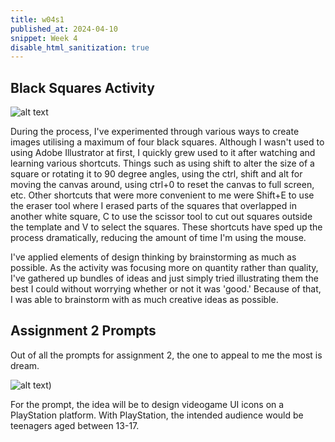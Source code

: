 ```yaml
---
title: w04s1
published_at: 2024-04-10
snippet: Week 4
disable_html_sanitization: true
---
```


## Black Squares Activity

![alt text](/w04s1/blacksquares.png)

During the process, I've experimented through various ways to create images utilising a maximum of four black squares. Although I wasn't used to using Adobe Illustrator at first, I quickly grew used to it after watching and learning various shortcuts. Things such as using shift to alter the size of a square or rotating it to 90 degree angles, using the ctrl, shift and alt for moving the canvas around, using ctrl+0 to reset the canvas to full screen, etc. Other shortcuts that were more convenient to me were Shift+E to use the eraser tool where I erased parts of the squares that overlapped in another white square, C to use the scissor tool to cut out squares outside the template and V to select the squares. These shortcuts have sped up the process dramatically, reducing the amount of time I'm using the mouse.

I've applied elements of design thinking by brainstorming as much as possible. As the activity was focusing more on quantity rather than quality, I've gathered up bundles of ideas and just simply tried illustrating them the best I could without worrying whether or not it was 'good.' Because of that, I was able to brainstorm with as much creative ideas as possible.

## Assignment 2 Prompts

Out of all the prompts for assignment 2, the one to appeal to me the most is dream.

![alt text](/w04s1/image.png))

For the prompt, the idea will be to design videogame UI icons on a PlayStation platform. With PlayStation, the intended audience would be teenagers aged between 13-17. 